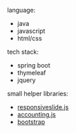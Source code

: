 language:
- java
- javascript
- html/css

tech stack:
- spring boot
- thymeleaf
- jquery

small helper libraries:
- [responsiveslide.js](http://responsiveslides.com)
- [accounting.js](https://openexchangerates.github.io/accounting.js/)
- [bootstrap](https://getbootstrap.com/docs/5.3/getting-started/download/)